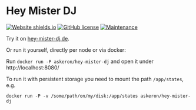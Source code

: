 # Hey Mister DJ

[![Website shields.io](https://img.shields.io/website-up-down-green-red/http/hey-mister-dj.de.svg)](https://hey-mister-dj.de/) [![GitHub license](https://img.shields.io/github/license/askeron/camiacmo.svg)](https://github.com/askeron/camiacmo/blob/master/LICENSE) [![Maintenance](https://img.shields.io/badge/Maintained%3F-yes-green.svg)](https://GitHub.com/askeron/camiacmo/graphs/commit-activity)

Try it on [hey-mister-dj.de](https://hey-mister-dj.de/).

Or run it yourself, directly per node or via docker:

Run `docker run -P askeron/hey-mister-dj` and open it under http://localhost:8080/

To run it with persistent storage you need to mount the path `/app/states`, e.g.

`docker run -P -v /some/path/on/my/disk:/app/states askeron/hey-mister-dj`


